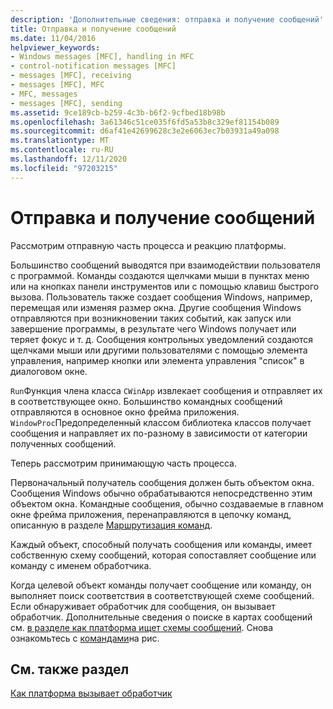```yaml
---
description: 'Дополнительные сведения: отправка и получение сообщений'
title: Отправка и получение сообщений
ms.date: 11/04/2016
helpviewer_keywords:
- Windows messages [MFC], handling in MFC
- control-notification messages [MFC]
- messages [MFC], receiving
- messages [MFC], MFC
- MFC, messages
- messages [MFC], sending
ms.assetid: 9ce189cb-b259-4c3b-b6f2-9cfbed18b98b
ms.openlocfilehash: 3a61346c51ce035f6fd5a53b8c329ef81154b089
ms.sourcegitcommit: d6af41e42699628c3e2e6063ec7b03931a49a098
ms.translationtype: MT
ms.contentlocale: ru-RU
ms.lasthandoff: 12/11/2020
ms.locfileid: "97203215"
---
```

# <a name="message-sending-and-receiving"></a>Отправка и получение сообщений

Рассмотрим отправную часть процесса и реакцию платформы.

Большинство сообщений выводятся при взаимодействии пользователя с программой. Команды создаются щелчками мыши в пунктах меню или на кнопках панели инструментов или с помощью клавиш быстрого вызова. Пользователь также создает сообщения Windows, например, перемещая или изменяя размер окна. Другие сообщения Windows отправляются при возникновении таких событий, как запуск или завершение программы, в результате чего Windows получает или теряет фокус и т. д. Сообщения контрольных уведомлений создаются щелчками мыши или другими пользователями с помощью элемента управления, например кнопки или элемента управления "список" в диалоговом окне.

`Run`Функция члена класса `CWinApp` извлекает сообщения и отправляет их в соответствующее окно. Большинство командных сообщений отправляются в основное окно фрейма приложения. `WindowProc`Предопределенный классом библиотека классов получает сообщения и направляет их по-разному в зависимости от категории полученных сообщений.

Теперь рассмотрим принимающую часть процесса.

Первоначальный получатель сообщения должен быть объектом окна. Сообщения Windows обычно обрабатываются непосредственно этим объектом окна. Командные сообщения, обычно создаваемые в главном окне фрейма приложения, перенаправляются в цепочку команд, описанную в разделе [Маршрутизация команд](command-routing.md).

Каждый объект, способный получать сообщения или команды, имеет собственную схему сообщений, которая сопоставляет сообщение или команду с именем обработчика.

Когда целевой объект команды получает сообщение или команду, он выполняет поиск соответствия в соответствующей схеме сообщений. Если обнаруживает обработчик для сообщения, он вызывает обработчик. Дополнительные сведения о поиске в картах сообщений см. [в разделе как платформа ищет схемы сообщений](how-the-framework-searches-message-maps.md). Снова ознакомьтесь с [командами](user-interface-objects-and-command-ids.md)на рис.

## <a name="see-also"></a>См. также раздел

[Как платформа вызывает обработчик](how-the-framework-calls-a-handler.md)
